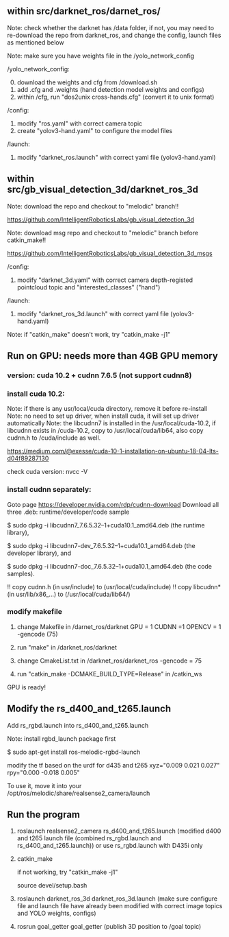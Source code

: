 ## within src/darknet_ros/darnet_ros/

Note: check whether the darknet has /data folder, if not, you may need to re-download the repo from darknet_ros, and change the config, launch files as mentioned below

Note: make sure you have weights file in the /yolo_network_config

/yolo_network_config:

0. download the weights and cfg from /download.sh
1. add .cfg and .weights (hand detection model weights and configs)
2. within /cfg, run "dos2unix cross-hands.cfg" (convert it to unix format)

/config:

1. modify "ros.yaml" with correct camera topic
2. create "yolov3-hand.yaml" to configure the model files

/launch:

1. modify "darknet_ros.launch" with correct yaml file (yolov3-hand.yaml)



## within src/gb_visual_detection_3d/darknet_ros_3d

Note: download the repo and checkout to "melodic" branch!!

https://github.com/IntelligentRoboticsLabs/gb_visual_detection_3d

Note: download msg repo and checkout to "melodic" branch before catkin_make!!

https://github.com/IntelligentRoboticsLabs/gb_visual_detection_3d_msgs


/config:
1. modify "darknet_3d.yaml" with correct camera depth-registed pointcloud topic and "interested_classes" ("hand")

/launch:
1. modify "darknet_ros_3d.launch" with correct yaml file (yolov3-hand.yaml)


Note: if "catkin_make" doesn't work, try "catkin_make -j1"


## Run on GPU: needs more than 4GB GPU memory

### version: cuda 10.2 + cudnn 7.6.5 (not support cudnn8)

### install cuda 10.2:
Note: if there is any usr/local/cuda directory, remove it before re-install
Note: no need to set up driver, when install cuda, it will set up driver automatically
Note: the libcudnn7 is installed in the /usr/local/cuda-10.2, if libcudnn exists in /cuda-10.2, copy to /usr/local/cuda/lib64, also copy cudnn.h to /cuda/include as well.

https://medium.com/@exesse/cuda-10-1-installation-on-ubuntu-18-04-lts-d04f89287130

check cuda version:
nvcc -V


### install cudnn separately:
Goto page https://developer.nvidia.com/rdp/cudnn-download
Download all three .deb: runtime/developer/code sample

$ sudo dpkg -i libcudnn7_7.6.5.32–1+cuda10.1_amd64.deb (the runtime library),

$ sudo dpkg -i libcudnn7-dev_7.6.5.32–1+cuda10.1_amd64.deb (the developer library), and

$ sudo dpkg -i libcudnn7-doc_7.6.5.32–1+cuda10.1_amd64.deb (the code samples).

!! copy cudnn.h (in usr/include) to (usr/local/cuda/include)
!! copy libcudnn* (in usr/lib/x86_...) to (/usr/local/cuda/lib64/)

### modify makefile 
1. change Makefile in /darnet_ros/darknet
   GPU = 1
   CUDNN =1
   OPENCV = 1
   -gencode (75)

2. run "make" in /darknet_ros/darknet

3. change CmakeList.txt in /darknet_ros/darknet_ros
   -gencode = 75

4. run "catkin_make -DCMAKE_BUILD_TYPE=Release" in /catkin_ws

GPU is ready!

## Modify the rs_d400_and_t265.launch
Add rs_rgbd.launch into rs_d400_and_t265.launch

Note: install rgbd_launch package first

$ sudo apt-get install ros-melodic-rgbd-launch

modify the tf based on the urdf for d435 and t265
xyz="0.009 0.021 0.027" rpy="0.000 -0.018 0.005"

To use it, move it into your /opt/ros/melodic/share/realsense2_camera/launch

## Run the program

1. roslaunch realsense2_camera rs_d400_and_t265.launch 
   (modified d400 and t265 launch file (combined rs_rgbd.launch and rs_d400_and_t265.launch)) or use rs_rgbd.launch with D435i only

2. catkin_make   

   if not working, try "catkin_make -j1"

   source devel/setup.bash

3. roslaunch darknet_ros_3d darknet_ros_3d.launch
   (make sure configure file and launch file have already been modified with correct image topics and YOLO weights, configs)

4. rosrun goal_getter goal_getter
   (publish 3D position to /goal topic)
